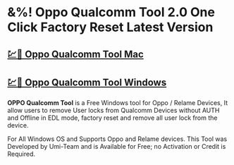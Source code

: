 # &%! Oppo Qualcomm Tool 2.0 One Click Factory Reset Latest Version

## [💹🚀 Oppo Qualcomm Tool Mac](https://sites.google.com/view/pchaxpro/)

## [💹🚀 Oppo Qualcomm Tool Windows](https://sites.google.com/view/pchaxpro/)

**OPPO Qualcomm Tool** is a Free Windows tool for Oppo / Relame Devices, It allow users to remove User locks from Qualcomm Devices without AUTH and Offline in EDL mode, factory reset and remove all user lock from the device.

For All Windows OS and Supports Oppo and Relame devices. This Tool was Developed by Umi-Team and is Available for Free; no Activation or Credit is Required.
